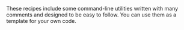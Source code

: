 These recipes include some command-line utilities written with many comments
and designed to be easy to follow. You can use them as a template for your own
code.